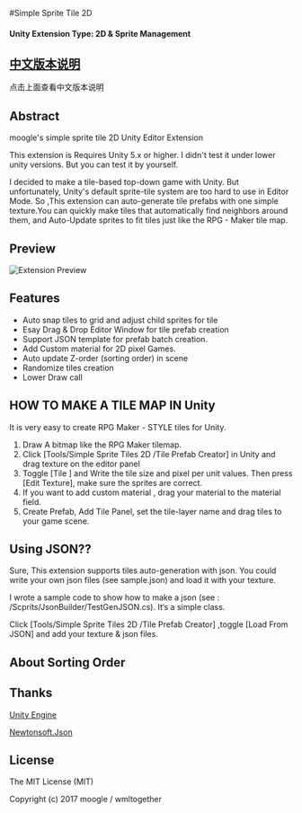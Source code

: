 #Simple Sprite Tile 2D

#### Unity Extension Type: 2D & Sprite Management

## [中文版本说明](https://github.com/wmltogether/Simple-Sprite-Tile-2D/blob/master/README_CN.md)
点击上面查看中文版本说明

## Abstract

moogle's simple sprite tile 2D Unity Editor Extension

This extension is Requires Unity 5.x or higher. I didn't test it under lower unity versions.
But you can test it by yourself.

I decided to make a tile-based top-down game with Unity. But unfortunately, Unity's default sprite-tile system are too hard to use in Editor Mode. So ,This extension can auto-generate tile prefabs with one simple texture.You can quickly make tiles that automatically find neighbors around them, and Auto-Update sprites to fit tiles just like the RPG - Maker tile map.

## Preview
![Extension Preview](https://github.com/wmltogether/Simple-Sprite-Tile-2D/blob/master/Assets/SimpleSpriteTile2D/preview.gif?raw=true)

## Features

* Auto snap tiles to grid and adjust child sprites for tile
* Esay Drag & Drop Editor Window for tile prefab creation
* Support JSON template for prefab batch creation.
* Add Custom material for 2D pixel Games.
* Auto update Z-order (sorting order) in scene
* Randomize tiles creation
* Lower Draw call

## HOW TO MAKE A TILE MAP IN Unity
It is very easy to create RPG  Maker - STYLE tiles for Unity.

1) Draw A bitmap like the RPG Maker tilemap.
2) Click [Tools/Simple Sprite Tiles 2D /Tile Prefab Creator] in Unity and drag texture on the editor panel
3) Toggle [Tile ] and Write the tile size and pixel per unit values. Then press [Edit Texture], make sure the sprites are correct.
4) If you want to add custom material , drag your material to the material field.
5) Create Prefab, Add Tile Panel, set the tile-layer name and drag tiles to your game scene.


## Using JSON??
Sure, This extension supports tiles auto-generation with json. You could write your own json files (see sample.json) and load it with your texture.

I wrote a sample code to show how to make a json (see : /Scprits/JsonBuilder/TestGenJSON.cs). It‘s a simple class.

Click [Tools/Simple Sprite Tiles 2D /Tile Prefab Creator] ,toggle [Load From JSON] and add your texture & json files.



## About Sorting Order

## Thanks
[Unity Engine](https://unity3d.com/)

[Newtonsoft.Json](https://github.com/JamesNK/Newtonsoft.Json)

## License
The MIT License (MIT)

Copyright (c) 2017 moogle / wmltogether

